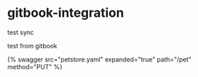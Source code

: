 # gitbook-integration

test sync



test from gitbook

{% swagger src="petstore.yaml" expanded="true" path="/pet" method="PUT" %}  
